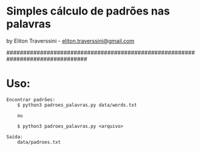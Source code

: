 # Simples cálculo de padrões nas palavras

by Eliton Traverssini - <eliton.traverssini@gmail.com>


################################################################################
# Uso:
	
	Encontrar padrões:
		$ python3 padroes_palavras.py data/words.txt

		ou

		$ python3 padroes_palavras.py <arquivo>

	Saída:
		data/padroes.txt
